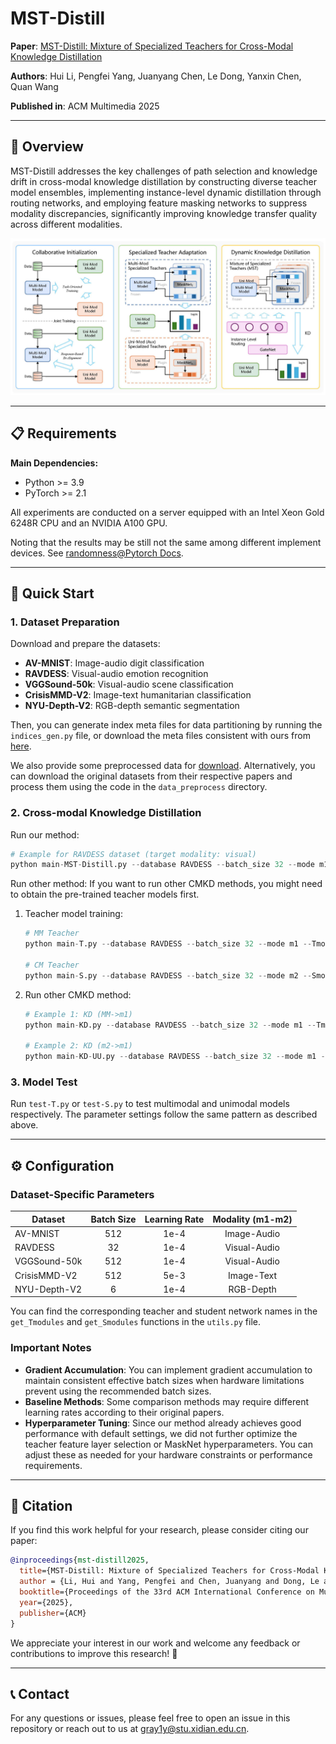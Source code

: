 # MST-Distill

**Paper**: [MST-Distill: Mixture of Specialized Teachers for Cross-Modal Knowledge Distillation]()

**Authors**: Hui Li, Pengfei Yang, Juanyang Chen, Le Dong, Yanxin Chen, Quan Wang

**Published in**: ACM Multimedia 2025

---

## 🎯 Overview

MST-Distill addresses the key challenges of path selection and knowledge drift in cross-modal knowledge distillation by constructing diverse teacher model ensembles, implementing instance-level dynamic distillation through routing networks, and employing feature masking networks to suppress modality discrepancies, significantly improving knowledge transfer quality across different modalities.

![Overall model architecture of ADCMT.](ims/Figs_framework.jpg)

---

## 📋 Requirements

**Main Dependencies:**

- Python >= 3.9
- PyTorch >= 2.1

All experiments are conducted on a server equipped with an Intel Xeon Gold 6248R CPU and an NVIDIA A100 GPU.

Noting that the results may be still not the same among different implement devices. See [randomness@Pytorch Docs](https://pytorch.org/docs/stable/notes/randomness.html).

---

## 🚀 Quick Start

### 1. Dataset Preparation

Download and prepare the datasets:

- **AV-MNIST**: Image-audio digit classification
- **RAVDESS**: Visual-audio emotion recognition
- **VGGSound-50k**: Visual-audio scene classification
- **CrisisMMD-V2**: Image-text humanitarian classification
- **NYU-Depth-V2**: RGB-depth semantic segmentation

Then, you can generate index meta files for data partitioning by running the `indices_gen.py` file, or download the meta files consistent with ours from [here](https://drive.google.com/drive/folders/11p7GQ9iazVogsImgPvsJjTWNXTCHYCD3?usp=sharing).

We also provide some preprocessed data for [download](https://drive.google.com/drive/folders/11p7GQ9iazVogsImgPvsJjTWNXTCHYCD3?usp=sharing). Alternatively, you can download the original datasets from their respective papers and process them using the code in the `data_preprocess` directory.

### 2. Cross-modal Knowledge Distillation

Run our method:

```python
# Example for RAVDESS dataset (target modality: visual)
python main-MST-Distill.py --database RAVDESS --batch_size 32 --mode m1 --Tmodel 'DSCNN-I' --Smodel 'VisualBranchNet' --AUXmodel 'AudioBranchNet'
```

Run other method:
If you want to run other CMKD methods, you might need to obtain the pre-trained teacher models first.

1. Teacher model training:

   ```python
   # MM Teacher
   python main-T.py --database RAVDESS --batch_size 32 --mode m1 --Tmodel 'DSCNN-I'
   
   # CM Teacher
   python main-S.py --database RAVDESS --batch_size 32 --mode m2 --Smodel 'AudioBranchNet'
   ```

2. Run other CMKD method:

   ```python
   # Example 1: KD (MM->m1)
   python main-KD.py --database RAVDESS --batch_size 32 --mode m1 --Tmodel 'DSCNN-I' --Smodel 'VisualBranchNet' --ckpt_name 'DSCNN-I_weights_file_path'
   
   # Example 2: KD (m2->m1)
   python main-KD-UU.py --database RAVDESS --batch_size 32 --mode m1 --Tmodel 'AudioBranchNet' --Smodel 'VisualBranchNet' --ckpt_name 'AudioBranchNet_weights_file_path'
   ```

### 3. Model Test

Run `test-T.py` or `test-S.py` to test multimodal and unimodal models respectively. The parameter settings follow the same pattern as described above.

---

## ⚙️ Configuration

### Dataset-Specific Parameters

| Dataset      | Batch Size | Learning Rate | Modality (m1-m2) |
| ------------ | :--------: | :-----------: | :--------------: |
| AV-MNIST     |    512     |     1e-4      |   Image-Audio    |
| RAVDESS      |     32     |     1e-4      |   Visual-Audio   |
| VGGSound-50k |    512     |     1e-4      |   Visual-Audio   |
| CrisisMMD-V2 |    512     |     5e-3      |    Image-Text    |
| NYU-Depth-V2 |     6      |     1e-4      |    RGB-Depth     |

You can find the corresponding teacher and student network names in the `get_Tmodules` and `get_Smodules` functions in the `utils.py` file.

### Important Notes

- **Gradient Accumulation**: You can implement gradient accumulation to maintain consistent effective batch sizes when hardware limitations prevent using the recommended batch sizes.
- **Baseline Methods**: Some comparison methods may require different learning rates according to their original papers.
- **Hyperparameter Tuning**: Since our method already achieves good performance with default settings, we did not further optimize the teacher feature layer selection or MaskNet hyperparameters. You can adjust these as needed for your hardware constraints or performance requirements.

---

## 📄 Citation

If you find this work helpful for your research, please consider citing our paper:

```bibtex
@inproceedings{mst-distill2025,
  title={MST-Distill: Mixture of Specialized Teachers for Cross-Modal Knowledge Distillation},
  author = {Li, Hui and Yang, Pengfei and Chen, Juanyang and Dong, Le and Chen, Yanxin and Wang, Quan},
  booktitle={Proceedings of the 33rd ACM International Conference on Multimedia},
  year={2025},
  publisher={ACM}
}
```

We appreciate your interest in our work and welcome any feedback or contributions to improve this research! 🙏

---

## 📞 Contact

For any questions or issues, please feel free to open an issue in this repository or reach out to us at [gray1y@stu.xidian.edu.cn](mailto:gray1y@stu.xidian.edu.cn).
